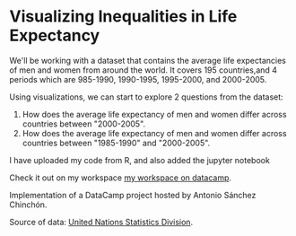 # Visualizing Inequalities in Life Expectancy

We'll be working with a dataset that contains the average life expectancies of men and women from around the world. It covers 195 countries,and 4 periods which are 985-1990, 1990-1995, 1995-2000, and 2000-2005.

Using visualizations, we can start to explore 2 questions from the dataset:

  1. How does the average life expectancy of men and women differ across countries between "2000-2005".
  2. How does the average life expectancy of men and women differ across countries between "1985-1990" and "2000-2005". 

I have uploaded my code from R, and also added the jupyter notebook 


Check it out on my workspace [my workspace on datacamp](https://app.datacamp.com/workspace/w/7e1fbd84-5441-46a6-9e0d-6eddfe716651/edit/).


Implementation of a DataCamp project hosted by Antonio Sánchez Chinchón.

Source of data: [United Nations Statistics Division](http://data.un.org/Data.aspx?d=GenderStat&f=inID:37&c=1,2,3,4,5,6&s=crEngName:asc,sgvEngName:asc,timeEngName:desc&v=1/).


